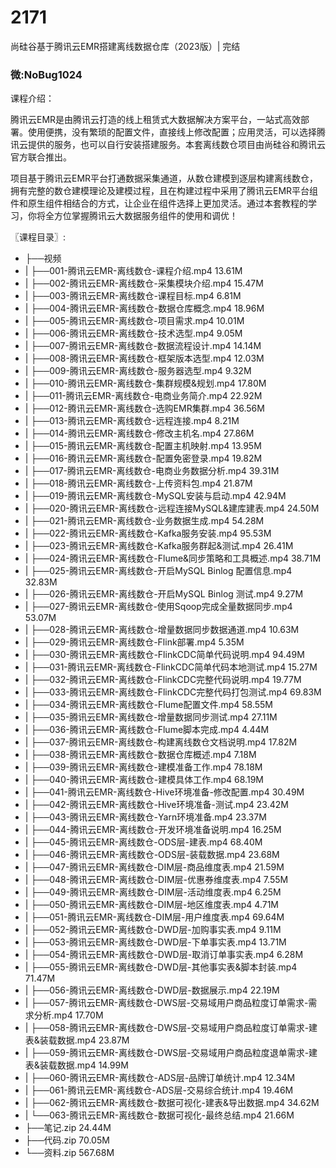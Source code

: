 # 2171
尚硅谷基于腾讯云EMR搭建离线数据仓库（2023版）| 完结
### 微:NoBug1024 


课程介绍：

腾讯云EMR是由腾讯云打造的线上租赁式大数据解决方案平台，一站式高效部署。使用便携，没有繁琐的配置文件，直接线上修改配置；应用灵活，可以选择腾讯云提供的服务，也可以自行安装搭建服务。本套离线数仓项目由尚硅谷和腾讯云官方联合推出。

项目基于腾讯云EMR平台打通数据采集通道，从数仓建模到逐层构建离线数仓，拥有完整的数仓建模理论及建模过程，且在构建过程中采用了腾讯云EMR平台组件和原生组件相结合的方式，让企业在组件选择上更加灵活。通过本套教程的学习，你将全方位掌握腾讯云大数据服务组件的使用和调优！

〖课程目录〗:

- ├──视频  
- |   ├──001-腾讯云EMR-离线数仓-课程介绍.mp4  13.61M
- |   ├──002-腾讯云EMR-离线数仓-采集模块介绍.mp4  15.47M
- |   ├──003-腾讯云EMR-离线数仓-课程目标.mp4  6.81M
- |   ├──004-腾讯云EMR-离线数仓-数据仓库概念.mp4  18.96M
- |   ├──005-腾讯云EMR-离线数仓-项目需求.mp4  10.01M
- |   ├──006-腾讯云EMR-离线数仓-技术选型.mp4  9.05M
- |   ├──007-腾讯云EMR-离线数仓-数据流程设计.mp4  14.14M
- |   ├──008-腾讯云EMR-离线数仓-框架版本选型.mp4  12.03M
- |   ├──009-腾讯云EMR-离线数仓-服务器选型.mp4  9.32M
- |   ├──010-腾讯云EMR-离线数仓-集群规模&规划.mp4  17.80M
- |   ├──011-腾讯云EMR-离线数仓-电商业务简介.mp4  22.92M
- |   ├──012-腾讯云EMR-离线数仓-选购EMR集群.mp4  36.56M
- |   ├──013-腾讯云EMR-离线数仓-远程连接.mp4  8.21M
- |   ├──014-腾讯云EMR-离线数仓-修改主机名.mp4  27.86M
- |   ├──015-腾讯云EMR-离线数仓-配置主机映射.mp4  13.95M
- |   ├──016-腾讯云EMR-离线数仓-配置免密登录.mp4  19.82M
- |   ├──017-腾讯云EMR-离线数仓-电商业务数据分析.mp4  39.31M
- |   ├──018-腾讯云EMR-离线数仓-上传资料包.mp4  21.87M
- |   ├──019-腾讯云EMR-离线数仓-MySQL安装与启动.mp4  42.94M
- |   ├──020-腾讯云EMR-离线数仓-远程连接MySQL&建库建表.mp4  24.50M
- |   ├──021-腾讯云EMR-离线数仓-业务数据生成.mp4  54.28M
- |   ├──022-腾讯云EMR-离线数仓-Kafka服务安装.mp4  95.53M
- |   ├──023-腾讯云EMR-离线数仓-Kafka服务群起&测试.mp4  26.41M
- |   ├──024-腾讯云EMR-离线数仓-Flume&同步策略和工具概述.mp4  38.71M
- |   ├──025-腾讯云EMR-离线数仓-开启MySQL Binlog 配置信息.mp4  32.83M
- |   ├──026-腾讯云EMR-离线数仓-开启MySQL Binlog 测试.mp4  9.27M
- |   ├──027-腾讯云EMR-离线数仓-使用Sqoop完成全量数据同步.mp4  53.07M
- |   ├──028-腾讯云EMR-离线数仓-增量数据同步数据通道.mp4  10.63M
- |   ├──029-腾讯云EMR-离线数仓-Flink部署.mp4  5.35M
- |   ├──030-腾讯云EMR-离线数仓-FlinkCDC简单代码说明.mp4  94.49M
- |   ├──031-腾讯云EMR-离线数仓-FlinkCDC简单代码本地测试.mp4  15.27M
- |   ├──032-腾讯云EMR-离线数仓-FlinkCDC完整代码说明.mp4  19.77M
- |   ├──033-腾讯云EMR-离线数仓-FlinkCDC完整代码打包测试.mp4  69.83M
- |   ├──034-腾讯云EMR-离线数仓-Flume配置文件.mp4  58.55M
- |   ├──035-腾讯云EMR-离线数仓-增量数据同步测试.mp4  27.11M
- |   ├──036-腾讯云EMR-离线数仓-Flume脚本完成.mp4  4.44M
- |   ├──037-腾讯云EMR-离线数仓-构建离线数仓文档说明.mp4  17.82M
- |   ├──038-腾讯云EMR-离线数仓-数据仓库概述.mp4  7.18M
- |   ├──039-腾讯云EMR-离线数仓-建模准备工作.mp4  78.18M
- |   ├──040-腾讯云EMR-离线数仓-建模具体工作.mp4  68.19M
- |   ├──041-腾讯云EMR-离线数仓-Hive环境准备-修改配置.mp4  30.49M
- |   ├──042-腾讯云EMR-离线数仓-Hive环境准备-测试.mp4  23.42M
- |   ├──043-腾讯云EMR-离线数仓-Yarn环境准备.mp4  23.37M
- |   ├──044-腾讯云EMR-离线数仓-开发环境准备说明.mp4  16.25M
- |   ├──045-腾讯云EMR-离线数仓-ODS层-建表.mp4  68.40M
- |   ├──046-腾讯云EMR-离线数仓-ODS层-装载数据.mp4  23.68M
- |   ├──047-腾讯云EMR-离线数仓-DIM层-商品维度表.mp4  21.59M
- |   ├──048-腾讯云EMR-离线数仓-DIM层-优惠券维度表.mp4  7.55M
- |   ├──049-腾讯云EMR-离线数仓-DIM层-活动维度表.mp4  6.25M
- |   ├──050-腾讯云EMR-离线数仓-DIM层-地区维度表.mp4  4.71M
- |   ├──051-腾讯云EMR-离线数仓-DIM层-用户维度表.mp4  69.64M
- |   ├──052-腾讯云EMR-离线数仓-DWD层-加购事实表.mp4  9.11M
- |   ├──053-腾讯云EMR-离线数仓-DWD层-下单事实表.mp4  13.71M
- |   ├──054-腾讯云EMR-离线数仓-DWD层-取消订单事实表.mp4  6.28M
- |   ├──055-腾讯云EMR-离线数仓-DWD层-其他事实表&脚本封装.mp4  71.47M
- |   ├──056-腾讯云EMR-离线数仓-DWD层-数据展示.mp4  22.19M
- |   ├──057-腾讯云EMR-离线数仓-DWS层-交易域用户商品粒度订单需求-需求分析.mp4  17.70M
- |   ├──058-腾讯云EMR-离线数仓-DWS层-交易域用户商品粒度订单需求-建表&装载数据.mp4  23.87M
- |   ├──059-腾讯云EMR-离线数仓-DWS层-交易域用户商品粒度退单需求-建表&装载数据.mp4  14.99M
- |   ├──060-腾讯云EMR-离线数仓-ADS层-品牌订单统计.mp4  12.34M
- |   ├──061-腾讯云EMR-离线数仓-ADS层-交易综合统计.mp4  19.46M
- |   ├──062-腾讯云EMR-离线数仓-数据可视化-建表&导出数据.mp4  34.62M
- |   └──063-腾讯云EMR-离线数仓-数据可视化-最终总结.mp4  21.66M
- ├──笔记.zip  24.44M
- ├──代码.zip  70.05M
- └──资料.zip  567.68M

